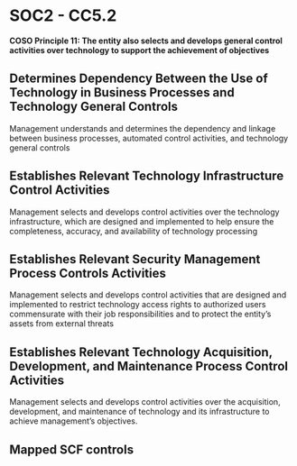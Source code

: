 # SOC2 - CC5.2
**COSO Principle 11: The entity also selects and develops general control activities over technology to support the achievement of objectives**
## Determines Dependency Between the Use of Technology in Business Processes and Technology General Controls
Management understands and determines the dependency and linkage between business processes, automated control activities, and technology general controls
## Establishes Relevant Technology Infrastructure Control Activities
Management selects and develops control activities over the technology infrastructure, which are designed and implemented to help ensure the completeness, accuracy, and availability of technology processing
## Establishes Relevant Security Management Process Controls Activities
Management selects and develops control activities that are designed and implemented to restrict technology access rights to authorized users commensurate with their job responsibilities and to protect the entity’s assets from external threats
## Establishes Relevant Technology Acquisition, Development, and Maintenance Process Control Activities
Management selects and develops control activities over the acquisition, development, and maintenance of technology and its infrastructure to achieve management’s objectives.
## Mapped SCF controls
